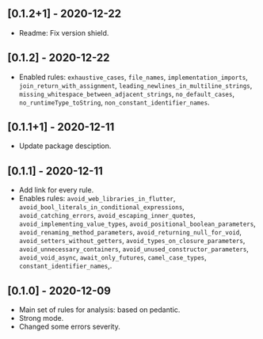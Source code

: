 ## [0.1.2+1] - 2020-12-22

* Readme: Fix version shield.

## [0.1.2] - 2020-12-22

* Enabled rules: `exhaustive_cases`, `file_names`, `implementation_imports`, `join_return_with_assignment`,
`leading_newlines_in_multiline_strings`, `missing_whitespace_between_adjacent_strings`, `no_default_cases`,
`no_runtimeType_toString`, `non_constant_identifier_names`.

## [0.1.1+1] - 2020-12-11

* Update package desciption.

## [0.1.1] - 2020-12-11

* Add link for every rule.
* Enables rules: `avoid_web_libraries_in_flutter`, `avoid_bool_literals_in_conditional_expressions`, `avoid_catching_errors`, 
`avoid_escaping_inner_quotes`, `avoid_implementing_value_types`, `avoid_positional_boolean_parameters`, `avoid_renaming_method_parameters`, 
`avoid_returning_null_for_void`, `avoid_setters_without_getters`, `avoid_types_on_closure_parameters`, `avoid_unnecessary_containers`,
`avoid_unused_constructor_parameters`, `avoid_void_async`, `await_only_futures`, `camel_case_types`, `constant_identifier_names`,.

## [0.1.0] - 2020-12-09

* Main set of rules for analysis: based on pedantic.
* Strong mode.
* Changed some errors severity.
